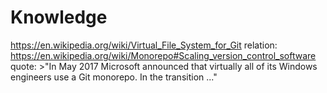 # Knowledge
https://en.wikipedia.org/wiki/Virtual_File_System_for_Git relation: https://en.wikipedia.org/wiki/Monorepo#Scaling_version_control_software quote: >"In May 2017 Microsoft announced that virtually all of its Windows engineers use a Git monorepo. In the transition ..."
